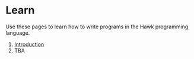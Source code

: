 # Learn

Use these pages to learn how to write programs in the Hawk programming language.

1. [Introduction](introduction.md)
2. TBA